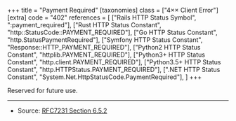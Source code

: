 +++
title = "Payment Required"
[taxonomies]
class = ["4&times;&times; Client Error"]
[extra]
code = "402"
references = [
    ["Rails HTTP Status Symbol", ":payment_required"],
    ["Rust HTTP Status Constant", "http::StatusCode::PAYMENT_REQUIRED"],
    ["Go HTTP Status Constant", "http.StatusPaymentRequired"],
    ["Symfony HTTP Status Constant", "Response::HTTP_PAYMENT_REQUIRED"],
    ["Python2 HTTP Status Constant", "httplib.PAYMENT_REQUIRED"],
    ["Python3+ HTTP Status Constant", "http.client.PAYMENT_REQUIRED"],
    ["Python3.5+ HTTP Status Constant", "http.HTTPStatus.PAYMENT_REQUIRED"],
    [".NET HTTP Status Constant", "System.Net.HttpStatusCode.PaymentRequired"],
]
+++

Reserved for future use.

---

* Source: [RFC7231 Section 6.5.2][1]

[1]: <http://tools.ietf.org/html/rfc7231#section-6.5.2>
